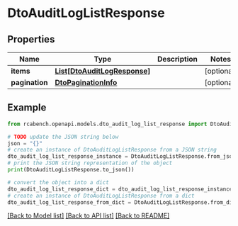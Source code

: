 # DtoAuditLogListResponse


## Properties

Name | Type | Description | Notes
------------ | ------------- | ------------- | -------------
**items** | [**List[DtoAuditLogResponse]**](DtoAuditLogResponse.md) |  | [optional] 
**pagination** | [**DtoPaginationInfo**](DtoPaginationInfo.md) |  | [optional] 

## Example

```python
from rcabench.openapi.models.dto_audit_log_list_response import DtoAuditLogListResponse

# TODO update the JSON string below
json = "{}"
# create an instance of DtoAuditLogListResponse from a JSON string
dto_audit_log_list_response_instance = DtoAuditLogListResponse.from_json(json)
# print the JSON string representation of the object
print(DtoAuditLogListResponse.to_json())

# convert the object into a dict
dto_audit_log_list_response_dict = dto_audit_log_list_response_instance.to_dict()
# create an instance of DtoAuditLogListResponse from a dict
dto_audit_log_list_response_from_dict = DtoAuditLogListResponse.from_dict(dto_audit_log_list_response_dict)
```
[[Back to Model list]](../README.md#documentation-for-models) [[Back to API list]](../README.md#documentation-for-api-endpoints) [[Back to README]](../README.md)


